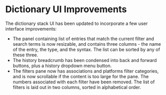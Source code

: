 # Dictionary UI Improvements

The dictionary stack UI has been updated to incorporate a few user interface
improvements:

* The panel containing list of entries that match the current filter and 
search terms is now resizable, and contains three columns - the name of 
the entry, the type, and the syntax. The list can be sorted by any of 
these three.
* The history breadcrumb has been condensed into back and forward buttons,
plus a history dropdown menu button.
* The filters pane now has associations and platforms filter categories, 
and is now scrollable if the content is too large for the pane. The numbers
associated with each filter have been removed. The list of filters is laid 
out in two columns, sorted in alphabetical order.